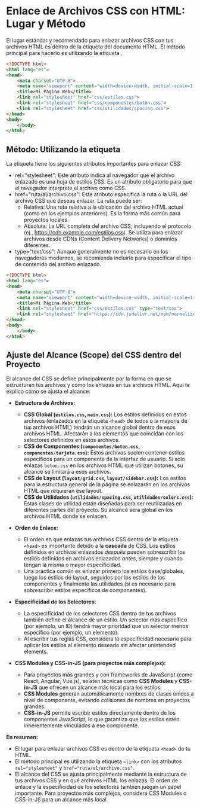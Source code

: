 # Enlace de Archivos CSS con HTML: Lugar y Método

El lugar estándar y recomendado para enlazar archivos CSS con tus archivos HTML es dentro de la etiqueta <head> del documento HTML. El método principal para hacerlo es utilizando la etiqueta <link>.
```HTML
<!DOCTYPE html>
<html lang="es">
<head>
    <meta charset="UTF-8">
    <meta name="viewport" content="width=device-width, initial-scale=1.0">
    <title>Mi Página Web</title>
    <link rel="stylesheet" href="css/estilos.css">
    <link rel="stylesheet" href="css/componentes/boton.css">
    <link rel="stylesheet" href="css/utilidades/spacing.css">
</head>
<body>
    </body>
</html>
```

## Método: Utilizando la etiqueta <link>

La etiqueta <link> tiene los siguientes atributos importantes para enlazar CSS:  
- rel="stylesheet": Este atributo indica al navegador que el archivo enlazado es una hoja de estilos CSS. Es un atributo obligatorio para que el navegador interprete el archivo como CSS.  
- href="ruta/al/archivo.css": Este atributo especifica la ruta o la URL del archivo CSS que deseas enlazar. La ruta puede ser:  
  - Relativa: Una ruta relativa a la ubicación del archivo HTML actual (como en los ejemplos anteriores). Es la forma más común para proyectos locales.  
  - Absoluta: La URL completa del archivo CSS, incluyendo el protocolo (ej., https://cdn.example.com/estilos.css). Se utiliza para enlazar archivos desde CDNs (Content Delivery Networks) o dominios diferentes.  
- type="text/css": Aunque generalmente no es necesario en los navegadores modernos, se recomienda incluirlo para especificar el tipo de contenido del archivo enlazado.  
```HTML
<!DOCTYPE html>
<html lang="es">
<head>
    <meta charset="UTF-8">
    <meta name="viewport" content="width=device-width, initial-scale=1.0">
    <title>Mi Página Web</title>
    <link rel="stylesheet" href="css/estilos.css" type="text/css">
    <link rel="stylesheet" href="https://cdn.jsdelivr.net/npm/normalize.css@8.0.1/normalize.min.css" integrity="sha384-l9XkyZXQzBO/GgGhrlMX3QLikCBvvCA/9xjKac3gHSXwln9olCB6iCL/glOTgxDb" crossorigin="anonymous" type="text/css">
</head>
<body>
    </body>
</html>
```

## Ajuste del Alcance (Scope) del CSS dentro del Proyecto

El alcance del CSS se define principalmente por la forma en que se estructuran tus archivos y cómo los enlazas en tus archivos HTML. Aquí te explico cómo se ajusta el alcance:  
* **Estructura de Archivos:**
    * **CSS Global (`estilos.css`, `main.css`):** Los estilos definidos en estos archivos (enlazados en la etiqueta `<head>` de todos o la mayoría de tus archivos HTML) tendrán un alcance global dentro de esos archivos HTML. Afectarán a los elementos que coincidan con los selectores definidos en estos archivos.
    * **CSS de Componentes (`componentes/boton.css`, `componentes/tarjeta.css`):** Estos archivos suelen contener estilos específicos para un componente de la interfaz de usuario. Si solo enlazas `boton.css` en los archivos HTML que utilizan botones, su alcance se limitará a esos archivos.
    * **CSS de Layout (`layout/grid.css`, `layout/sidebar.css`):** Los estilos para la estructura general de la página se enlazarán en los archivos HTML que requieran ese layout.
    * **CSS de Utilidades (`utilidades/spacing.css`, `utilidades/colors.css`):** Estas clases de utilidad están diseñadas para ser reutilizadas en diferentes partes del proyecto. Su alcance será global en los archivos HTML donde se enlacen.

* **Orden de Enlace:**
    * El orden en que enlazas tus archivos CSS dentro de la etiqueta `<head>` es importante debido a la **cascada** de CSS. Los estilos definidos en archivos enlazados *después* pueden sobrescribir los estilos definidos en archivos enlazados *antes*, siempre y cuando tengan la misma o mayor especificidad.
    * Una práctica común es enlazar primero los estilos base/globales, luego los estilos de layout, seguidos por los estilos de los componentes y finalmente las utilidades (si es necesario para sobrescribir estilos específicos de componentes).

* **Especificidad de los Selectores:**
    * La especificidad de los selectores CSS dentro de tus archivos también define el alcance de un estilo. Un selector más específico (por ejemplo, un ID) tendrá mayor prioridad que un selector menos específico (por ejemplo, un elemento).
    * Al escribir tus reglas CSS, considera la especificidad necesaria para aplicar los estilos al elemento deseado sin afectar unintended elements.

* **CSS Modules y CSS-in-JS (para proyectos más complejos):**
    * Para proyectos más grandes y con frameworks de JavaScript (como React, Angular, Vue.js), existen técnicas como **CSS Modules** y **CSS-in-JS** que ofrecen un alcance más local para los estilos.
    * **CSS Modules** generan automáticamente nombres de clases únicos a nivel de componente, evitando colisiones de nombres en proyectos grandes.
    * **CSS-in-JS** permite escribir estilos directamente dentro de los componentes JavaScript, lo que garantiza que los estilos estén inherentemente vinculados a ese componente.

**En resumen:**

* El lugar para enlazar archivos CSS es dentro de la etiqueta `<head>` de tu HTML.
* El método principal es utilizando la etiqueta `<link>` con los atributos `rel="stylesheet"` y `href="ruta/al/archivo.css"`.
* El alcance del CSS se ajusta principalmente mediante la estructura de tus archivos CSS y en qué archivos HTML los enlazas. El orden de enlace y la especificidad de los selectores también juegan un papel importante. Para proyectos más complejos, considera CSS Modules o CSS-in-JS para un alcance más local.